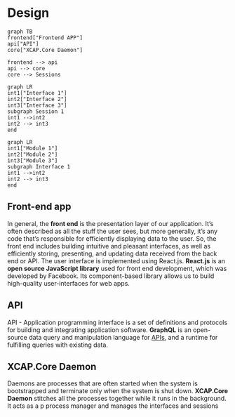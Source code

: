 # Design


```mermaid
graph TB
frontend["Frontend APP"]
api["API"]
core["XCAP.Core Daemon"]

frontend --> api
api --> core
core --> Sessions
```
```mermaid
graph LR
int1["Interface 1"]
int2["Interface 2"]
int3["Interface 3"]
subgraph Session 1
int1 -->int2
int2 --> int3
end
```

```mermaid
graph LR
int1["Module 1"]
int2["Module 2"]
int3["Module 3"]
subgraph Interface 1
int1 -->int2
int2 --> int3
end
```

## Front-end app

In general, the **front end** is the presentation layer of our application. It’s often described as all the stuff the user sees, but more generally, it’s any code that’s responsible for efficiently displaying data to the user. So, the front end includes building intuitive and pleasant interfaces, as well as efficiently storing, presenting, and updating data received from the back end or API. 
The user interface is implemented using React.js.
**React.js** is an **open source JavaScript library** used for front end development, which was developed by Facebook. Its component-based library allows us to build high-quality user-interfaces for web apps.

## API

API - Application programming interface is a set of definitions and protocols for building and integrating application software. 
**GraphQL** is an open-source data query and manipulation language for [APIs](https://en.wikipedia.org/wiki/Application_programming_interface "Application programming interface"), and a runtime for fulfilling queries with existing data.

## XCAP.Core Daemon

Daemons are processes that are often started when the system is bootstrapped and terminate only when the system is shut down.
**XCAP.Core Daemon** stitches all the processes together while it runs in the background. It acts as a p process manager and manages the interfaces and sessions 
<!--stackedit_data:
eyJoaXN0b3J5IjpbMjA3MDExNDg1NSwtMTg4MDIzNDYxNiwtNj
M0MzM5NTQyLDE4MTUyMTcwMTQsLTkxNTg0MTYzMywtNjAzMzUz
Mjg2LC0xNDE4NTg1OTIxLC0xNTY5ODIxNDE0LC0xODIyNzQyMD
M2LDc1MDc0MDE1MCwzMjM1MTA0NTYsNTI1MzI0Nzg1XX0=
-->